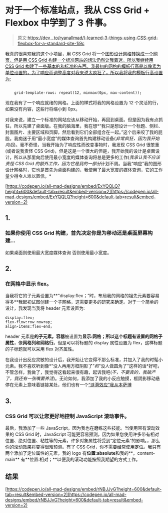 # 对于一个标准站点，我从 CSS Grid + Flexbox 中学到了 3 件事。

> 原文:[https://dev . to/ryanallmad/I-learned-3-things-using-CSS-grid-flexbox-for-a-standard-site-1i9c](https://dev.to/ryanallmad/i-learned-3-things-using-css-grid-flexbox-for-a-standard-site-1i9c)

我真的很喜欢我的这个小项目，用 CSS Grid 将一个[图形设计网格转换成一个网页，但是用 CSS Grid 构建一个标准网站的想法仍然让我着迷。所以我继续用 CSS Grid 构建了一些基本的和标准的东西。我最初的网格的模板行高是以像素为单位设置的，为了响应而调整高度对我来说太疯狂了，所以我将我的模板行高设置为:](https://dev.to/ryanallmad/translating-the-graphic-design-grid-to-css-grid-3lco)

```

    grid-template-rows: repeat(12, minmax(0px, max-content));

```

现在我有了一个响应就绪的网格。上面的样式将我的网格设置为 12 个灵活的行，如果没有内容，这些行将缩小到 0px。

对我来说，建立一个标准的网站应该从移动开始，再回到桌面。但是因为我有点抓狂，所以先建了桌面版。在我的脑海里，我在想*“我只是想设计一个标题、侧栏、封面图片、主要区域和页脚，然后看到它们全部组合在一起。”这个后来咬了我的屁股。我痴迷于用“最小宽度”的媒体查询首先构建移动设备(*非常疯狂，因为我开始向后*)。毫不奇怪，当我开始为了响应性而改变事物时，我发现 CSS Grid 很笨重(或者说我责怪 CSS Grid)，但是这是一个很大的但是，我开始我的设计是桌面设计，所以从那里向后使用最小宽度的媒体查询将总是更多的工作(*我承认我不应该责怪 CSS Grid 的额外工作，因为它是我的一部分*计划不周。当我“响应”我的图形设计网格时，它也是首先为桌面构建的，我使用了最大宽度的媒体查询，它的工作量少得令人难以置信。*

[https://codepen.io/all-mad-designs/embed/ExYQQLQ?height=600&default-tab=result&embed-version=2](https://codepen.io/all-mad-designs/embed/ExYQQLQ?height=600&default-tab=result&embed-version=2)

## 1.

### 如果你使用 CSS Grid 构建，首先决定你是为移动还是桌面屏幕构建...

如果桌面则使用最大宽度媒体查询
否则使用最小宽度。

## 2.

### 在网格中显示 flex。

当我将它的子元素设置为**“display:flex；”时，布局我的网格的祖先元素要容易得多**我起初试图创建一个子网格，这需要更多的研究来确定。对于一个简单的设计，我发现当我将 header 元素设置为:

```
display:flex; 
flex-flow:row nowrap; 
align-items:flex-end; 

```

header 元素是**的子元素。容器**被设置为**显示:网格；**所以这个标题有设置的**网格子属性**，像**网格列和网格行**。但是可以将标题的 display 属性设置为 flex，这样标题的子标题就可以采用 flex 对齐属性。

在我设计出反应灵敏的设计后，我开始让它变得不那么标准，并加入了我的时髦小元素。我不喜欢听到像*“没人再用方框阴影了”*和*“没人做圆角了”这样的话*好吧，不管怎样，我做了，我觉得这看起来很有趣，起诉我吧(*不，不要真的，我破产了，我还有一张嘴要养活*)。无论如何，我添加了我的小反应触摸，框阴影移动悬停在元素上意味着链接某处，他们也有一个[“涟漪效应”我从本萨博](https://codepen.io/finnhvman/post/pure-css-ripple-with-minimal-effort?fbclid=IwAR10cOpH7_AF8jo6YF1KqtjS2WNr_Wnk6E2UaC4Tx3_UbnFAlY3Og5OS0Ws)

## 3.

### CSS Grid 可以让您更好地控制 JavaScript 滚动事件。

最后，我添加了一些 JavaScript，因为我也在磨练这些技能。当使用带有滚动效果的 CSS Grid 时，JavaScript 可能更容易预测，因为如果您使用许多带有相对位置、绝对位置、粘性等的元素，许多对象属性将受到“定位元素”的影响。，那么你的滚动效果将变得很难预测。有了 CSS Grid，你不需要经常使用定位。我只有两个添加了定位属性的元素，我的 logo 有**位置:absolute**和我的**。content-main** 有**位置:相对；**以便我的滚动功能按照我期望的方式工作。

## 结果

[https://codepen.io/all-mad-designs/embed/rNBJJvG?height=600&default-tab=result&embed-version=2](https://codepen.io/all-mad-designs/embed/rNBJJvG?height=600&default-tab=result&embed-version=2)